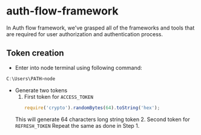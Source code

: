# auth-flow-framework
In Auth flow framework, we've grasped all of the frameworks and tools that are required for user authorization and authentication process.

## Token creation
* Enter into node terminal using following command:
```javascript
C:\Users\PATH>node
```
* Generate two tokens
    1. First token for `ACCESS_TOKEN`
        ```javascript
        require('crypto').randomBytes(64).toString('hex');
        ```
    This will generate 64 characters long string token
    2. Second token for `REFRESH_TOKEN`
    Repeat the same as done in Step 1.